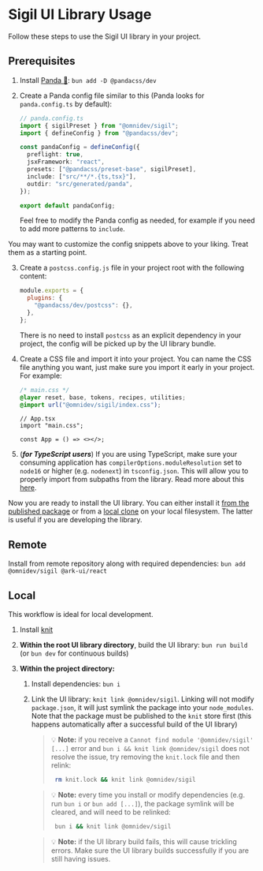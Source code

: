 # Sigil UI Library Usage

Follow these steps to use the Sigil UI library in your project.

## Prerequisites

1. Install [Panda 🐼](https://panda-css.com/): `bun add -D @pandacss/dev`

2. Create a Panda config file similar to this (Panda looks for `panda.config.ts` by default):

   ```ts
   // panda.config.ts
   import { sigilPreset } from "@omnidev/sigil";
   import { defineConfig } from "@pandacss/dev";

   const pandaConfig = defineConfig({
     preflight: true,
     jsxFramework: "react",
     presets: ["@pandacss/preset-base", sigilPreset],
     include: ["src/**/*.{ts,tsx}"],
     outdir: "src/generated/panda",
   });

   export default pandaConfig;
   ```

   Feel free to modify the Panda config as needed, for example if you need to add more patterns to `include`.

You may want to customize the config snippets above to your liking. Treat them as a starting point.

3. Create a `postcss.config.js` file in your project root with the following content:

   ```js
   module.exports = {
     plugins: {
       "@pandacss/dev/postcss": {},
     },
   };
   ```

   There is no need to install `postcss` as an explicit dependency in your project, the config will be picked up by the UI library bundle.

4. Create a CSS file and import it into your project. You can name the CSS file anything you want, just make sure you import it early in your project. For example:

   ```css
   /* main.css */
   @layer reset, base, tokens, recipes, utilities;
   @import url("@omnidev/sigil/index.css");
   ```

   ```tsx
   // App.tsx
   import "main.css";

   const App = () => <></>;
   ```

5. (**_for TypeScript users_**) If you are using TypeScript, make sure your consuming application has `compilerOptions.moduleResolution` set to `node16` or higher (e.g. `nodenext`) in `tsconfig.json`. This will allow you to properly import from subpaths from the library. Read more about this [here](https://devblogs.microsoft.com/typescript/announcing-typescript-4-7/#ecmascript-module-support-in-node-js).

Now you are ready to install the UI library. You can either install it [from the published package](#from-published-package) or from a [local clone](#local) on your local filesystem. The latter is useful if you are developing the library.

## Remote

Install from remote repository along with required dependencies: `bun add @omnidev/sigil @ark-ui/react`

## Local

This workflow is ideal for local development.

1. Install [knit](https://github.com/coopbri/knit)
2. **Within the root UI library directory**, build the UI library: `bun run build` (or `bun dev` for continuous builds)
3. **Within the project directory:**

   1. Install dependencies: `bun i`
   2. Link the UI library: `knit link @omnidev/sigil`. Linking will not modify `package.json`, it will just symlink the package into your `node_modules`. Note that the package must be published to the `knit` store first (this happens automatically after a successful build of the UI library)

      > 💡 **Note:** if you receive a `Cannot find module '@omnidev/sigil' [...]` error and `bun i && knit link @omnidev/sigil` does not resolve the issue, try removing the `knit.lock` file and then relink:
      >
      > ```sh
      >  rm knit.lock && knit link @omnidev/sigil
      > ```

      > 💡 **Note:** every time you install or modify dependencies (e.g. run `bun i` or `bun add [...]`), the package symlink will be cleared, and will need to be relinked:
      >
      > ```sh
      >  bun i && knit link @omnidev/sigil
      > ```

      > 💡 **Note:** if the UI library build fails, this will cause trickling errors. Make sure the UI library builds successfully if you are still having issues.
